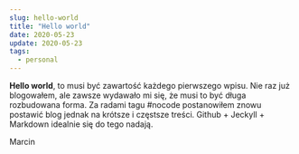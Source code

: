 ```yaml
---
slug: hello-world
title: "Hello world"
date: 2020-05-23
update: 2020-05-23
tags:
  - personal
---
```


**Hello world**, to musi być zawartość każdego pierwszego wpisu. Nie raz już blogowałem, ale zawsze wydawało mi się,
że musi to być długa rozbudowana forma. Za radami tagu #nocode postanowiłem znowu postawić blog jednak na krótsze i
częstsze treści. Github + Jeckyll + Markdown idealnie się do tego nadają.

Marcin
